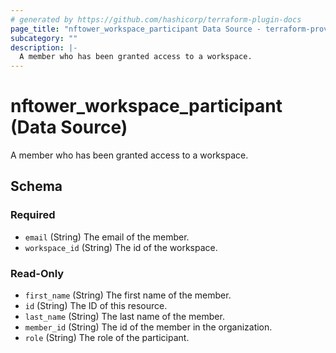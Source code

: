 ```yaml
---
# generated by https://github.com/hashicorp/terraform-plugin-docs
page_title: "nftower_workspace_participant Data Source - terraform-provider-nftower"
subcategory: ""
description: |-
  A member who has been granted access to a workspace.
---
```


# nftower_workspace_participant (Data Source)

A member who has been granted access to a workspace.



<!-- schema generated by tfplugindocs -->
## Schema

### Required

- `email` (String) The email of the member.
- `workspace_id` (String) The id of the workspace.

### Read-Only

- `first_name` (String) The first name of the member.
- `id` (String) The ID of this resource.
- `last_name` (String) The last name of the member.
- `member_id` (String) The id of the member in the organization.
- `role` (String) The role of the participant.
